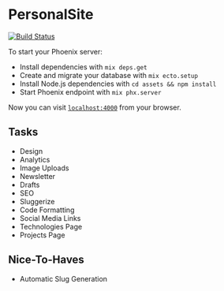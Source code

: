 # PersonalSite

[![Build Status](https://semaphoreci.com/api/v1/math3v/personal_site/branches/master/badge.svg)](https://semaphoreci.com/math3v/personal_site)

To start your Phoenix server:

  * Install dependencies with `mix deps.get`
  * Create and migrate your database with `mix ecto.setup`
  * Install Node.js dependencies with `cd assets && npm install`
  * Start Phoenix endpoint with `mix phx.server`

Now you can visit [`localhost:4000`](http://localhost:4000) from your browser.

## Tasks

  * Design
  * Analytics
  * Image Uploads
  * Newsletter
  * Drafts
  * SEO
  * Sluggerize
  * Code Formatting
  * Social Media Links
  * Technologies Page
  * Projects Page

## Nice-To-Haves

  * Automatic Slug Generation
